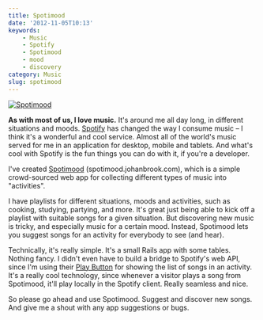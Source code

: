 ```yaml
---
title: Spotimood
date: '2012-11-05T10:13'
keywords:
    - Music
    - Spotify
    - Spotimood
    - mood
    - discovery
category: Music
slug: spotimood
---
```


[ ![Spotimood](http://johanbrook.com/core/wp-content/uploads/2012/11/Skärmavbild-2012-11-04-kl.-19.55.00.png) ](http://spotimood.johanbrook.com)
 
 **As with most of us, I love music.** It's around me all day long, in different situations and moods. [Spotify](http://spotify.com) has changed the way I consume music – I think it's a wonderful and cool service. Almost all of the world's music served for me in an application for desktop, mobile and tablets. And what's cool with Spotify is the fun things you can do with it, if you're a developer.
 
 I've created [Spotimood](http://spotimood.johanbrook.com/) (spotimood.johanbrook.com), which is a simple crowd-sourced web app for collecting different types of music into "activities".
 
 I have playlists for different situations, moods and activities, such as cooking, studying, partying, and more. It's great just being able to kick off a playlist with suitable songs for a given situation. But discovering new music is tricky, and especially music for a certain mood. Instead, Spotimood lets you suggest songs for an activity for everybody to see (and hear).
 
 Technically, it's really simple. It's a small Rails app with some tables. Nothing fancy. I didn't even have to build a bridge to Spotify's web API, since I'm using their [Play Button](https://developer.spotify.com/technologies/spotify-play-button/) for showing the list of songs in an activity. It's a really cool technology, since whenever a visitor plays a song from Spotimood, it'll play locally in the Spotify client. Really seamless and nice.
 
 So please go ahead and use Spotimood. Suggest and discover new songs. And give me a shout with any app suggestions or bugs.
